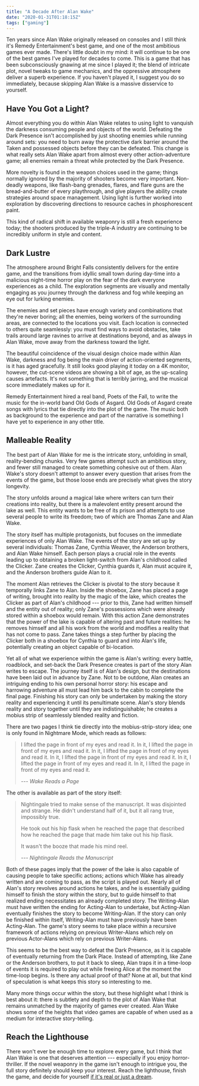 ```yaml
---
title: "A Decade After Alan Wake"
date: "2020-01-31T01:18:15Z"
tags: ["gaming"]
---
```


Ten years since Alan Wake originally released on consoles and I still think it's
Remedy Entertainment's best game, and one of the most ambitious games ever made.
There's little doubt in my mind: it will continue to be one of the best games
I've played for decades to come. This is a game that has been subconsciously
gnawing at me since I played it; the blend of intricate plot, novel tweaks to
game mechanics, and the oppressive atmosphere deliver a superb experience. If
you haven't played it, I suggest you do so immediately, because skipping Alan
Wake is a massive disservice to yourself.


## Have You Got a Light?

Almost everything you do within Alan Wake relates to using light to vanquish the
darkness consuming people and objects of the world. Defeating the Dark Presence
isn't accomplished by just shooting enemies while running around sets: you need
to burn away the protective dark barrier around the Taken and possessed objects
before they can be defeated. This change is what really sets Alan Wake apart from
almost every other action-adventure game; all enemies remain a threat while
protected by the Dark Presence.

More novelty is found in the weapon choices used in the game; things normally
ignored by the majority of shooters become very important. Non-deadly weapons,
like flash-bang grenades, flares, and flare guns are the bread-and-butter of
every playthrough, and give players the ability create strategies around space
management. Using light is further worked into exploration by discovering directions
to resource caches in phosphorescent paint.

This kind of radical shift in available weaponry is still a fresh experience
today; the shooters produced by the triple-A industry are continuing to be
incredibly uniform in style and content.


## Dark Lustre

The atmosphere around Bright Falls consistently delivers for the entire game, and
the transitions from idyllic small town during day-time into a malicious night-time
horror play on the fear of the dark everyone experiences as a child. The exploration
segments are visually and mentally engaging as you journey through the darkness
and fog while keeping an eye out for lurking enemies.

The enemies and set pieces have enough variety and combinations that they're never
boring; all the enemies, being workers of the surrounding areas, are connected to
the locations you visit. Each location is connected to others quite seamlessly:
you must find ways to avoid obstacles, take trails around large ravines to arrive
at destinations beyond, and as always in Alan Wake, move away from the darkness
toward the light.

The beautiful coincidence of the visual design choice made within Alan Wake,
darkness and fog being the main driver of action-oriented segments, is it has aged
gracefully. It still looks good playing it today on a 4K monitor, however, the
cut-scene videos are showing a bit of age, as the up-scaling causes artefacts. It's
not something that is terribly jarring, and the musical score immediately makes
up for it.

Remedy Entertainment hired a real band, Poets of the Fall, to write the music for
the in-world band Old Gods of Asgard. Old Gods of Asgard create songs with lyrics
that tie directly into the plot of the game. The music both as background to the
experience and part of the narrative is something I have yet to experience in any
other title.


## Malleable Reality

The best part of Alan Wake for me is the intricate story, unfolding in small,
reality-bending chunks. Very few games attempt such an ambitious story, and fewer
still managed to create something cohesive out of them. Alan Wake's story doesn't
attempt to answer every question that arises from the events of the game, but those
loose ends are precisely what gives the story longevity.

The story unfolds around a magical lake where writers can turn their creations into
reality, but there is a malevolent entity present around the lake as well. This
entity wants to be free of its prison and attempts to use several people to write
its freedom; two of which are Thomas Zane and Alan Wake.

The story itself has multiple protagonists, but focuses on the immediate experiences
of only Alan Wake. The events of the story are set up by several individuals: Thomas
Zane, Cynthia Weaver, the Anderson brothers, and Alan Wake himself. Each person
plays a crucial role in the events leading up to obtaining a broken light-switch
from Alan's childhood called the Clicker. Zane creates the Clicker, Cynthia guards
it, Alan must acquire it, and the Anderson brothers guide Alan to it.

The moment Alan retrieves the Clicker is pivotal to the story because it temporally
links Zane to Alan. Inside the shoebox, Zane has placed a page of writing, brought
into reality by the magic of the lake, which creates the Clicker as part of Alan's
childhood --- prior to this, Zane had written himself and the entity out of reality;
only Zane's possessions which were already stored within a shoebox would remain.
With this action Zane demonstrates that the power of the lake is capable of altering
past and future realities: he removes himself and all his work from the world and
modifies a reality that has not come to pass. Zane takes things a step further
by placing the Clicker both in a shoebox for Cynthia to guard and into Alan's life,
potentially creating an object capable of bi-location.

Yet all of what we experience within the game is Alan's writing: every battle,
roadblock, and set-back the Dark Presence creates is part of the story Alan writes
to escape. The journey itself is of Alan's design, but the destinations have been
laid out in advance by Zane. Not to be outdone, Alan creates an intriguing ending
to his own personal horror story: his escape and harrowing adventure all must lead
him back to the cabin to complete the final page. Finishing his story can only be
undertaken by making the story reality and experiencing it until its penultimate
scene. Alan's story blends reality and story together until they are indistinguishable;
he creates a mobius strip of seamlessly blended reality and fiction.

There are two pages I think tie directly into the mobius-strip-story idea; one
is only found in Nightmare Mode, which reads as follows:

> I lifted the page in front of my eyes and read it. In it, I lifted the page in
> front of my eyes and read it. In it, I lifted the page in front of my eyes and
> read it. In it, I lifted the page in front of my eyes and read it. In it, I
> lifted the page in front of my eyes and read it. In it, I lifted the page in
> front of my eyes and read it.
>
> --- _Wake Reads a Page_

The other is available as part of the story itself:

> Nightingale tried to make sense of the manuscript. It was disjointed and strange.
> He didn't understand half of it, but it all rang true, impossibly true.
> 
> He took out his hip flask when he reached the page that described how he reached
> the page that made him take out his hip flask.
> 
> It wasn't the booze that made his mind reel.
>
> --- _Nightingale Reads the Manuscript_

Both of these pages imply that the power of the lake is also capable of causing
people to take specific actions; actions which Wake has already written and are
coming to pass, as the script is played out. Nearly all of Alan's story revolves
around actions he takes, and he is essentially guiding himself to finish the story
within the story, but to guide himself to that realized ending necessitates an
already completed story. The Writing-Alan must have written the ending for
Acting-Alan to undertake, but Acting-Alan eventually finishes the story to become
Writing-Alan. If the story can only be finished within itself, Writing-Alan must
have previously have been Acting-Alan. The game's story seems to take place within
a recursive framework of actions relying on previous Writer-Alans which rely on
previous Actor-Alans which rely on previous Writer-Alans.

This seems to be the best way to defeat the Dark Presence, as it is capable of
eventually returning from the Dark Place. Instead of attempting, like Zane or the
Anderson brothers, to put it back to sleep, Alan traps it in a time-loop of events
it is required to play out while freeing Alice at the moment the time-loop begins.
Is there any actual proof of that? None at all, but that kind of speculation is
what keeps this story so interesting to me.

Many more things occur within the story, but these highlight what I think is best
about it: there is subtlety and depth to the plot of Alan Wake that remains unmatched
by the majority of games ever created. Alan Wake shows some of the heights that
video games are capable of when used as a medium for interactive story-telling.


## Reach the Lighthouse

There won't ever be enough time to explore every game, but I think that Alan Wake
is one that deserves attention --- especially if you enjoy horror-thriller. If the
novel weaponry in the game isn't enough to intrigue you, the full story definitely
should keep your interest. Reach the lighthouse, finish the game, and decide for
yourself [if it's real or just a dream](https://www.youtube.com/watch?v=GLxb7m0j5Jg).

